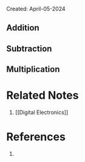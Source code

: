 Created: April-05-2024


## Addition


## Subtraction


## Multiplication


# Related Notes

1. [[Digital Electronics]]
# References

1. 